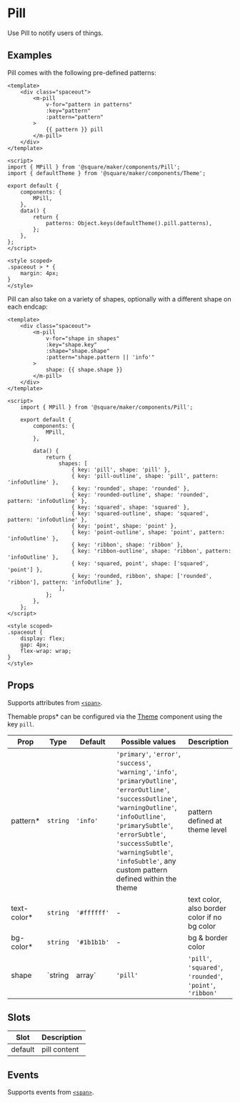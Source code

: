 # Pill

Use Pill to notify users of things.

## Examples

Pill comes with the following pre-defined patterns:

```vue
<template>
	<div class="spaceout">
		<m-pill
			v-for="pattern in patterns"
			:key="pattern"
			:pattern="pattern"
		>
			{{ pattern }} pill
		</m-pill>
	</div>
</template>

<script>
import { MPill } from '@square/maker/components/Pill';
import { defaultTheme } from '@square/maker/components/Theme';

export default {
	components: {
		MPill,
	},
	data() {
		return {
			patterns: Object.keys(defaultTheme().pill.patterns),
		};
	},
};
</script>

<style scoped>
.spaceout > * {
	margin: 4px;
}
</style>
```

Pill can also take on a variety of shapes, optionally with a different shape on each endcap:

```vue
<template>
	<div class="spaceout">
		<m-pill
			v-for="shape in shapes"
			:key="shape.key"
			:shape="shape.shape"
			:pattern="shape.pattern || 'info'"
		>
			shape: {{ shape.shape }}
		</m-pill>
	</div>
</template>

<script>
	import { MPill } from '@square/maker/components/Pill';

	export default {
		components: {
			MPill,
		},

		data() {
			return {
				shapes: [
					{ key: 'pill', shape: 'pill' },
					{ key: 'pill-outline', shape: 'pill', pattern: 'infoOutline' },
					{ key: 'rounded', shape: 'rounded' },
					{ key: 'rounded-outline', shape: 'rounded', pattern: 'infoOutline' },
					{ key: 'squared', shape: 'squared' },
					{ key: 'squared-outline', shape: 'squared', pattern: 'infoOutline' },
					{ key: 'point', shape: 'point' },
					{ key: 'point-outline', shape: 'point', pattern: 'infoOutline' },
					{ key: 'ribbon', shape: 'ribbon' },
					{ key: 'ribbon-outline', shape: 'ribbon', pattern: 'infoOutline' },
					{ key: 'squared, point', shape: ['squared', 'point'] },
					{ key: 'rounded, ribbon', shape: ['rounded', 'ribbon'], pattern: 'infoOutline' },
				],
			};
		},
	};
</script>

<style scoped>
.spaceout {
	display: flex;
	gap: 4px;
	flex-wrap: wrap;
}
</style>
```


<!-- api-tables:start -->
## Props

Supports attributes from [`<span>`](https://developer.mozilla.org/en-US/docs/Web/HTML/Element/span).

Themable props* can be configured via the [Theme](#/Theme) component using the key `pill`.

| Prop        | Type           | Default     | Possible values                                                                                                                                                                                                                                                                                  | Description                                                           |
| ----------- | -------------- | ----------- | ------------------------------------------------------------------------------------------------------------------------------------------------------------------------------------------------------------------------------------------------------------------------------------------------ | --------------------------------------------------------------------- |
| pattern*    | `string`       | `'info'`    | `'primary'`, `'error'`, `'success'`, `'warning'`, `'info'`, `'primaryOutline'`, `'errorOutline'`, `'successOutline'`, `'warningOutline'`, `'infoOutline'`, `'primarySubtle'`, `'errorSubtle'`, `'successSubtle'`, `'warningSubtle'`, `'infoSubtle'`, any custom pattern defined within the theme | pattern defined at theme level                                        |
| text-color* | `string`       | `'#ffffff'` | -                                                                                                                                                                                                                                                                                                | text color, also border color if no bg color                          |
| bg-color*   | `string`       | `'#1b1b1b'` | -                                                                                                                                                                                                                                                                                                | bg & border color                                                     |
| shape       | `string|array` | `'pill'`    | `'pill'`, `'squared'`, `'rounded'`, `'point'`, `'ribbon'`                                                                                                                                                                                                                                        | The shape the pill should take, or a tuple of shapes for each endcap. |


## Slots

| Slot    | Description  |
| ------- | ------------ |
| default | pill content |


## Events

Supports events from [`<span>`](https://developer.mozilla.org/en-US/docs/Web/HTML/Element/span).
<!-- api-tables:end -->
